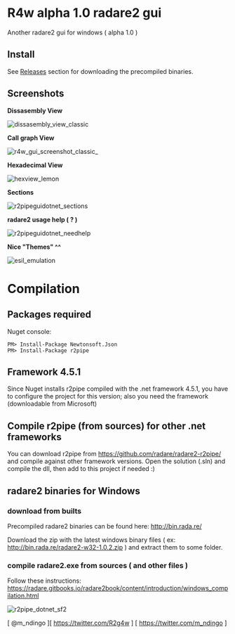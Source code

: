 # R4w alpha 1.0 radare2 gui
Another radare2 gui for windows ( alpha 1.0 )
## Install ##
See [Releases](https://github.com/m4ndingo/radare2gui_dotnet/releases) section for downloading the precompiled binaries.
## Screenshots
**Dissasembly View**

![dissasembly_view_classic](https://cloud.githubusercontent.com/assets/12532269/21076331/d1153ef6-bf28-11e6-8fc0-123cb89c77c0.png)

**Call graph View**

![r4w_gui_screenshot_classic_](https://cloud.githubusercontent.com/assets/12532269/21076303/228e1ce0-bf28-11e6-8016-641e216031e6.png)

**Hexadecimal View**

![hexview_lemon](https://cloud.githubusercontent.com/assets/12532269/20545911/2c376e50-b112-11e6-885a-82e315de21d6.png)

**Sections**

![r2pipeguidotnet_sections](https://cloud.githubusercontent.com/assets/12532269/20545956/8533dcbe-b112-11e6-9e5d-0496e209f663.png)

**radare2 usage help ( ? )**

![r2pipeguidotnet_needhelp](https://cloud.githubusercontent.com/assets/12532269/20546023/fdb2993c-b112-11e6-8175-81cc901dfee1.png)

**Nice "Themes" ^^**

![esil_emulation](https://cloud.githubusercontent.com/assets/12532269/20647429/4c2fc3e4-b494-11e6-96a0-0fbba6b207f6.png)

# Compilation
## Packages required

Nuget console:
```
PM> Install-Package Newtonsoft.Json
PM> Install-Package r2pipe
```
## Framework 4.5.1
Since Nuget installs r2pipe compiled with the .net framework 4.5.1, you have to configure the project for this version; also you need the framework (downloadable from Microsoft)

## Compile r2pipe (from sources) for other .net frameworks
You can download r2pipe from https://github.com/radare/radare2-r2pipe/ and compile against other framework versions. Open the solution (.sln) and compile the dll, then add to this project if needed :) 

## radare2 binaries for Windows
### download from builts
Precompiled radare2 binaries can be found here: http://bin.rada.re/

Download the zip with the latest windows binary files ( ex: http://bin.rada.re/radare2-w32-1.0.2.zip ) and extract them to some folder.

### compile radare2.exe from sources ( and other files )
Follow these instructions: https://radare.gitbooks.io/radare2book/content/introduction/windows_compilation.html

![r2pipe_dotnet_sf2](https://cloud.githubusercontent.com/assets/12532269/20446745/854239ba-addb-11e6-81c4-7dd25c48e37f.png)


[ @m_ndingo ][ https://twitter.com/R2g4w ] [ https://twitter.com/m_ndingo ]
